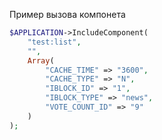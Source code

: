 Пример вызова компонета
```php
$APPLICATION->IncludeComponent(
	"test:list",
	"",
	Array(
		"CACHE_TIME" => "3600",
		"CACHE_TYPE" => "N",
		"IBLOCK_ID" => "1",
		"IBLOCK_TYPE" => "news",
		"VOTE_COUNT_ID" => "9"
	)
);
```
